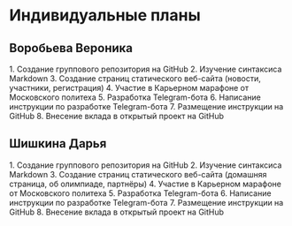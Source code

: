 <h1 align="left">Индивидуальные планы</h1>

<h2 align="left">Воробьева Вероника</h2>
1.	Создание группового репозитория на GitHub  
2.	Изучение синтаксиса Markdown  
3.	Создание страниц статического веб-сайта (новости, участники, регистрация)
4.	Участие в Карьерном марафоне от Московского политеха
5.	Разработка Telegram-бота
6.	Написание инструкции по разработке Telegram-бота
7.	Размещение инструкции на GitHub
8.	Внесение вклада в открытый проект на GitHub

<h2 align="left">Шишкина Дарья</h2>
1.	Создание группового репозитория на GitHub
2.	Изучение синтаксиса Markdown
3.	Создание страниц статического веб-сайта (домашняя страница, об олимпиаде, партнёры)
4.	Участие в Карьерном марафоне от Московского политеха
5.	Разработка Telegram-бота
6.	Написание инструкции по разработке Telegram-бота
7.	Размещение инструкции на GitHub
8.	Внесение вклада в открытый проект на GitHub

